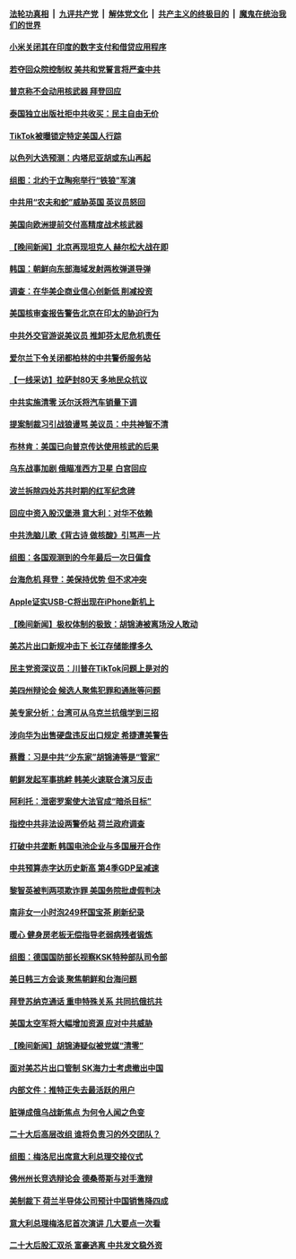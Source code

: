 ####  [法轮功真相](../../../../basic/blob/master/README.md?t=10290601) &nbsp;|&nbsp; [九评共产党](../../../../9ping.md/blob/master/README.md?t=10290601) &nbsp;|&nbsp; [解体党文化](../../../../jtdwh.md/blob/master/README.md?t=10290601)  &nbsp;|&nbsp; [共产主义的终极目的](../../../../gczydzjmd.md/blob/master/README.md?t=10290601) &nbsp;|&nbsp; [魔鬼在统治我们的世界](../../../../mgztzwmdsj.md/blob/master/README.md?t=10290601) 

#### [小米关闭其在印度的数字支付和借贷应用程序](../pages/nsc418/n13854939.md?t=10290601) 

#### [若夺回众院控制权 美共和党誓言将严查中共](../pages/nsc418/n13854888.md?t=10290601) 

#### [普京称不会动用核武器 拜登回应](../pages/nsc418/n13854846.md?t=10290601) 

#### [泰国独立出版社拒中共收买：民主自由无价](../pages/nsc418/n13854788.md?t=10290601) 

#### [TikTok被曝锁定特定美国人行踪](../pages/nsc418/n13854568.md?t=10290601) 

#### [以色列大选预测：内塔尼亚胡或东山再起](../pages/nsc418/n13854841.md?t=10290601) 

#### [组图：北约于立陶宛举行“铁狼”军演](../pages/nsc418/n13854692.md?t=10290601) 

#### [中共用“农夫和蛇”威胁英国 英议员怒回](../pages/nsc418/n13854850.md?t=10290601) 

#### [美国向欧洲提前交付高精度战术核武器](../pages/nsc418/n13854787.md?t=10290601) 


#### [【晚间新闻】北京再现坦克人 赫尔松大战在即](../pages/nsc418/n13854593.md?t=10290601) 


#### [韩国：朝鲜向东部海域发射两枚弹道导弹](../pages/nsc418/n13854566.md?t=10290601) 

#### [调查：在华美企商业信心创新低 削减投资](../pages/nsc418/n13854463.md?t=10290601) 

#### [美国核审查报告警告北京在印太的胁迫行为](../pages/nsc418/n13854269.md?t=10290601) 

#### [中共外交官游说美议员 推卸芬太尼危机责任](../pages/nsc418/n13854308.md?t=10290601) 

#### [爱尔兰下令关闭都柏林的中共警侨服务站](../pages/nsc418/n13854286.md?t=10290601) 

#### [【一线采访】拉萨封80天 多地民众抗议](../pages/nsc418/n13853861.md?t=10290601) 

#### [中共实施清零 沃尔沃将汽车销量下调](../pages/nsc418/n13854166.md?t=10290601) 

#### [提案制裁习引战狼谩骂 美议员：中共神智不清](../pages/nsc418/n13854155.md?t=10290601) 

#### [布林肯：美国已向普京传达使用核武的后果](../pages/nsc418/n13854141.md?t=10290601) 

#### [乌东战事加剧 俄瞄准西方卫星 白宫回应](../pages/nsc418/n13854092.md?t=10290601) 

#### [波兰拆除四处苏共时期的红军纪念碑](../pages/nsc418/n13854133.md?t=10290601) 

#### [回应中资入股汉堡港 意大利：对华不依赖](../pages/nsc418/n13854132.md?t=10290601) 

#### [中共洗脑儿歌《背古诗 做核酸》引骂声一片](../pages/nsc418/n13854062.md?t=10290601) 

#### [组图：各国观测到的今年最后一次日偏食](../pages/nsc418/n13854090.md?t=10290601) 

#### [台海危机 拜登：美保持优势 但不求冲突](../pages/nsc418/n13854087.md?t=10290601) 

#### [Apple证实USB-C将出现在iPhone新机上](../pages/nsc418/n13853862.md?t=10290601) 


#### [【晚间新闻】极权体制的极致：胡锦涛被离场没人敢动](../pages/nsc418/n13853832.md?t=10290601) 

#### [美芯片出口新规冲击下 长江存储能撑多久](../pages/nsc418/n13853534.md?t=10290601) 

#### [民主党资深议员：川普在TikTok问题上是对的](../pages/nsc418/n13853556.md?t=10290601) 

#### [美四州辩论会 候选人聚焦犯罪和通胀等问题](../pages/nsc418/n13853476.md?t=10290601) 

#### [美专家分析：台湾可从乌克兰抗俄学到三招](../pages/nsc418/n13853178.md?t=10290601) 

#### [涉向华为出售硬盘违反出口规定 希捷遭美警告](../pages/nsc418/n13853447.md?t=10290601) 

#### [蔡霞：习是中共“少东家”胡锦涛等是“管家”](../pages/nsc418/n13853210.md?t=10290601) 

#### [朝鲜发起军事挑衅 韩美火速联合演习反击](../pages/nsc418/n13852988.md?t=10290601) 

#### [阿利托：泄密罗案使大法官成“暗杀目标”](../pages/nsc418/n13853440.md?t=10290601) 

#### [指控中共非法设两警侨站 荷兰政府调查](../pages/nsc418/n13852728.md?t=10290601) 

#### [打破中共垄断 韩国电池企业与多国展开合作](../pages/nsc418/n13852989.md?t=10290601) 

#### [中共预算赤字达历史新高 第4季GDP呈减速](../pages/nsc418/n13853163.md?t=10290601) 

#### [黎智英被判两项欺诈罪 美国务院批虚假判决](../pages/nsc418/n13853422.md?t=10290601) 

#### [南非女一小时泡249杯国宝茶 刷新纪录](../pages/nsc418/n13853069.md?t=10290601) 

#### [暖心 健身房老板无偿指导老弱病残者锻炼](../pages/nsc418/n13853026.md?t=10290601) 

#### [组图：德国国防部长视察KSK特种部队司令部](../pages/nsc418/n13853143.md?t=10290601) 

#### [美日韩三方会谈 聚焦朝鲜和台海问题](../pages/nsc418/n13853237.md?t=10290601) 

#### [拜登苏纳克通话 重申特殊关系 共同抗俄抗共](../pages/nsc418/n13853263.md?t=10290601) 

#### [美国太空军将大幅增加资源 应对中共威胁](../pages/nsc418/n13853146.md?t=10290601) 



#### [【晚间新闻】胡锦涛疑似被党媒“清零”](../pages/nsc418/n13852382.md?t=10290601) 

#### [面对美芯片出口管制 SK海力士考虑撤出中国](../pages/nsc418/n13853009.md?t=10290601) 

#### [内部文件：推特正失去最活跃的用户](../pages/nsc418/n13852889.md?t=10290601) 

#### [脏弹成俄乌战新焦点 为何令人闻之色变](../pages/nsc418/n13852857.md?t=10290601) 

#### [二十大后高层改组 谁将负责习的外交团队？](../pages/nsc418/n13852729.md?t=10290601) 

#### [组图：梅洛尼出席意大利总理交接仪式](../pages/nsc418/n13852569.md?t=10290601) 

#### [佛州州长竞选辩论会 德桑蒂斯与对手激辩](../pages/nsc418/n13852677.md?t=10290601) 

#### [美制裁下 荷兰半导体公司预计中国销售降四成](../pages/nsc418/n13852702.md?t=10290601) 

#### [意大利总理梅洛尼首次演讲 几大要点一次看](../pages/nsc418/n13852664.md?t=10290601) 

#### [二十大后股汇双杀 富豪逃离 中共发文稳外资](../pages/nsc418/n13852474.md?t=10290601) 

